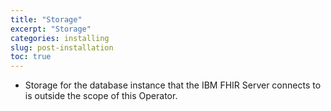 ```yaml
---
title: "Storage"
excerpt: "Storage"
categories: installing
slug: post-installation
toc: true
---
```


* Storage for the database instance that the IBM FHIR Server connects to is outside the scope of this Operator.